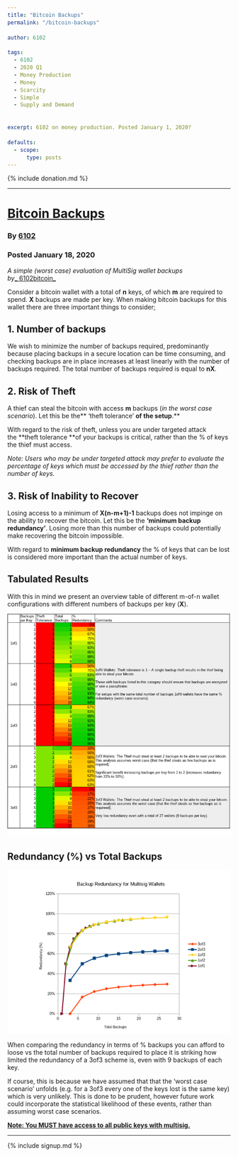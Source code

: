 ```yaml
---
title: "Bitcoin Backups"
permalink: "/bitcoin-backups" 

author: 6102

tags:
  - 6102
  - 2020 Q1
  - Money Production
  - Money
  - Scarcity
  - Simple
  - Supply and Demand


excerpt: 6102 on money production. Posted January 1, 2020?

defaults:
  - scope:
      type: posts
---
```


{% include donation.md %}

***

# [Bitcoin Backups](https://medium.com/@6102bitcoin/bitcoin-backups-e708028d8e4b)
### By [6102](https://twitter.com/6102bitcoin)
### Posted January 18, 2020

_A simple (worst case) evaluation of MultiSig wallet backups by_[_ 6102bitcoin_](https://twitter.com/6102bitcoin)

Consider a bitcoin wallet with a total of **n** keys, of which **m** are required to spend. **X** backups are made per key. When making bitcoin backups for this wallet there are three important things to consider;

## **1\. Number of backups**

We wish to minimize the number of backups required, predominantly because placing backups in a secure location can be time consuming, and checking backups are in place increases at least linearly with the number of backups required. The total number of backups required is equal to **nX**.

## **2\. Risk of Theft**

A thief can steal the bitcoin with access **m** backups (_in the worst case scenario_). Let this be the** ‘theft tolerance’ **of the setup**.**

With regard to the risk of theft, unless you are under targeted attack the **theft tolerance **of your backups is critical, rather than the % of keys the thief must access.

_Note: Users who may be under targeted attack may prefer to evaluate the percentage of keys which must be accessed by the thief rather than the number of keys._

## **3\. Risk of Inability to Recover**

Losing access to a minimum of **X(n-m+1)-1** backups does not impinge on the ability to recover the bitcoin. Let this be the **‘minimum backup redundancy’**. Losing more than this number of backups could potentially make recovering the bitcoin impossible.

With regard to **minimum backup redundancy** the % of keys that can be lost is considered more important than the actual number of keys.

## Tabulated Results

With this in mind we present an overview table of different m-of-n wallet configurations with different numbers of backups per key (**X**).

![](/assets/images/2020/m1/6102-6.png)

## Redundancy (%) vs Total Backups

![](/assets/images/2020/m1/6102-7.png)

When comparing the redundancy in terms of % backups you can afford to loose vs the total number of backups required to place it is striking how limited the redundancy of a 3of3 scheme is, even with 9 backups of each key.

If course, this is because we have assumed that that the ‘worst case scenario’ unfolds (e.g. for a 3of3 every one of the keys lost is the same key) which is very unlikely. This is done to be prudent, however future work could incorporate the statistical likelihood of these events, rather than assuming worst case scenarios.

**[Note: You MUST have access to all public keys with multisig.](https://twitter.com/kallerosenbaum/status/993193566343135234?s=19)**

***

{% include signup.md %}